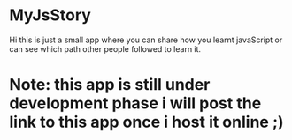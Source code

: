 # MyJsStory
Hi this is just a small app where you can share how you learnt javaScript or can see which path other people followed to learn it.

# Note: this app is still under development phase i will post the link to this app once i host it online ;)
